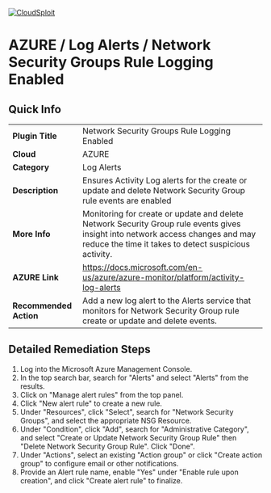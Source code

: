 [![CloudSploit](https://cloudsploit.com/img/logo-new-big-text-100.png "CloudSploit")](https://cloudsploit.com)

# AZURE / Log Alerts / Network Security Groups Rule Logging Enabled

## Quick Info

| | |
|-|-|
| **Plugin Title** | Network Security Groups Rule Logging Enabled |
| **Cloud** | AZURE |
| **Category** | Log Alerts |
| **Description** | Ensures Activity Log alerts for the create or update and delete Network Security Group rule events are enabled |
| **More Info** | Monitoring for create or update and delete Network Security Group rule events gives insight into network access changes and may reduce the time it takes to detect suspicious activity. |
| **AZURE Link** | https://docs.microsoft.com/en-us/azure/azure-monitor/platform/activity-log-alerts |
| **Recommended Action** | Add a new log alert to the Alerts service that monitors for Network Security Group rule create or update and delete events. |

## Detailed Remediation Steps

1. Log into the Microsoft Azure Management Console.
2. In the top search bar, search for "Alerts" and select "Alerts" from the results.
3. Click on "Manage alert rules" from the top panel.
4. Click "New alert rule" to create a new rule.
5. Under "Resources", click "Select", search for "Network Security Groups", and select the appropriate NSG Resource.
6. Under "Condition", click "Add", search for "Administrative Category", and select "Create or Update Network Security Group Rule" then "Delete Network Security Group Rule". Click "Done".
7. Under "Actions", select an existing "Action group" or click "Create action group" to configure email or other notifications.
8. Provide an Alert rule name, enable "Yes" under "Enable rule upon creation", and click "Create alert rule" to finalize.




